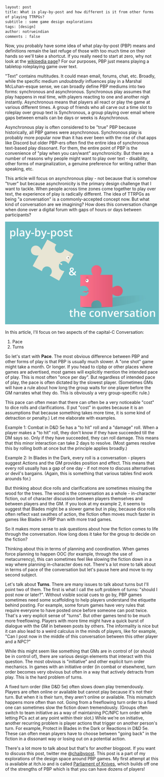 ```
layout: post
title: What is play-by-post and how different is it from other forms of playing TTRPGs?
subtitle : some game design explorations
tags: [design]
author: notrueindian
comments : false
```

Now, you probably have some idea of what play-by-post (PBP) means and definitions remain the last refuge of those with too much time on their hands so we'll take a shortcut. If you really need to start at zero, why not look at the [wikipedia page](https://en.wikipedia.org/wiki/Play-by-post_role-playing_game)? For our purposes, PBP just means playing a tabletop roleplaying game over text.  

"Text" contains multitudes. It could mean email, forums, chat, etc. Broadly, while the specific medium *undoubtedly* influences play in a Marshal McLuhan-esque sense, we can broadly define PBP mediums into two forms: synchronous and asynchronous. Synchronous play assumes that play happens in real time, with players reacting to one and another nigh instantly. Asynchronous means that players all react or play the game at various different times. A group of friends who all carve out a time slot to roleplay over group text is Synchronous, a group playing over email where gaps between emails can be days or weeks is Asynchronous. 

Asynchronous play is often considered to be "true" PBP because historically, all PBP games were asynchronous. Synchronous play is probably more popular now than it has ever been with the rise of chat apps like Discord but older PBP-ers often find the entire idea of synchronous text-based play dissonant. For them, the entire point of PBP is the convenience of "play when you can/want" asynchronicity. But there are a number of reasons why people might want to play over text - disability, other forms of marginalization, a genuine preference for writing rather than speaking, etc.

This article will focus on asynchronous play - not because that is somehow "truer" but because asynchronicity is the primary design challenge that I want to tackle. When people across time zones come together to play over text, the experience of play is radically different. The idea of TTRPGs as being "a conversation" is a commonly-accepted concept now. But what kind of conversation are we imagining? How does this conversation change when done over a digital forum with gaps of hours or days between participants?

![](/assets/img/pbp.png)

In this article, I'll focus on two aspects of the capital-C Conversation: 

1. Pace 
2. Turns

So let's start with **Pace**. The most obvious difference between PBP and other forms of play is that PBP is usually much slower. A "one shot" game might take a month. Or longer. If you head to r/pbp or other places where games are advertised, most games will explicitly mention the intended pace of play. This is most often "once per day". But regardless of intended pace of play, the pace is often dictated by the slowest player. (Sometimes GMs will have a rule about how long the group waits for one player before the GM narrates what they do. This is obviously a very group-specific rule.)

This pace can often mean that there can often be a very noticeable "cost" to dice rolls and clarifications. (I put "cost" in quotes because it is an assumptions that because something takes more time, it is some kind of detraction or penalty.) Let me elaborate with examples.

Example 1: Combat in D&D 5e has a "to hit" roll and a "damage" roll. When a player makes a "to hit" roll, they don't know if they have succeeded till the DM says so. Only if they have succeeded, they can roll damage. This means that this minor interaction can take 2 days to resolve. (Most games resolve this by rolling both at once but the principle applies broadly.)

Example 2: In Blades in the Dark, every roll is a conversation - players suggest Actions and the GM provides position and effect. This means that every roll usually has a gap of one day - if not more to discuss alternatives or devil's bargains. (Again, this is something that various tables find work arounds for.) 

But thinking about dice rolls and clarifications are sometimes missing the wood for the trees. The wood is the conversation as a whole - in-character fiction, out of character discussion between players themselves and between players and the GM. If you look at my example 2, it seems to suggest that Blades might be a slower game but in play, because dice rolls often reflect vast swathes of action, the fiction often moves much faster in games like Blades in PBP than with more trad games. 

So it makes more sense to ask questions about how the fiction comes to life through the conversation. How long does it take for the group to decide on the fiction? 

Thinking about this in terms of planning and coordination. When games force planning to happen OOC (for example, through the use of metacurrency), this can sometimes feel like slowing the fiction down in a way where planning in-character does not. There's a lot more to talk about in terms of pace of the conversation but let's pause here and move to my second subject.

Let's talk about **Turns**. There are many issues to talk about turns but I'll point two of them. The first is what I call the soft problem of turns: "should I post now or later?". Without visible social cues to go by, PBP games sometimes need some scaffolding to help players understand the etiquette behind posting. For example, some forum games have very rules that require everyone to have posted once before someone can post twice. That's a very explicit sense of "turns". But other games tend to be much more freeflowing. Players with more time might have a quick burst of dialogue with the GM in between posts by others. The informality is nice but it can also lead to a weird calculus in the minds of players, like for example, "Can I post now in the middle of this conversation between this other player and a NPC?"

While this might seem like something that GMs are in control of (or should be in control of), there are various design elements that interact with this question.  The most obvious is "initiative" and other explicit turn order mechanics. In games with an initiative order (in combat or elsewhere), turn order becomes very obvious but often in a way that actively detracts from play. This is the hard problem of turns. 

A fixed turn order (like D&D 5e) often slows down play tremendously. Players are often online or available but cannot play because it's not their turn. But when it is their turn, they aren't online or available. This mismatch happens more often than not. Going from a freeflowing turn order to a fixed one can sometimes slow the fiction down tremendously. (Groups often switch to team initiative as a way of maintaining PC/NPC turn order while letting PCs act at any point within their slot.) While we're on initiative, another recurring problem is player actions that trigger on another person's turn. For example, Protect in Blades in the Dark or Reactions in D&D 5e. These can often mean players have to choose between "going back" in the fiction in a dissonant way or losing out on a potential action. 

There's a lot more to talk about but that's for another blogpost. If you want to discuss this post, twitter me @[chaibypost](twitter.com/chaibypost). This post is a part of my explorations of the design space around PBP games. My first attempt at this is available at itch.io and is called [Parliament of Knives](https://notrueindian.itch.io/parliament-of-knives), which builds off one of the strengths of PBP which is that you can have dozens of players!